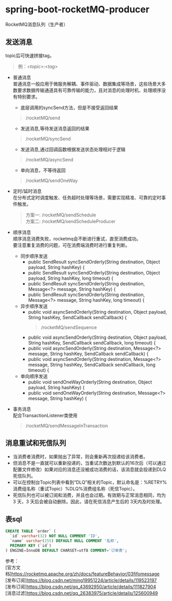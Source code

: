 # spring-boot-rocketMQ-producer

RocketMQ消息队列（生产者）

## 发送消息

topic后可快速拼接tag。
> 例：<_topic_>:<_tag_>

- 普通消息  
    普通消息一般应用于微服务解耦、事件驱动、数据集成等场景，这些场景大多数要求数据传输通道具有可靠传输的能力，且对消息的处理时机、处理顺序没有特别要求。
    - 底层调用的syncSend方法，但是不接受返回结果
    > /rocketMQ/send
    - 发送消息,等待发送消息返回的结果
    > /rocketMQ/syncSend
    - 发送消息,通过回调函数根据发送状态处理相对于逻辑
    > /rocketMQ/asyncSend
    - 单向消息，不等待返回
    > /rocketMQ/sendOneWay

- 定时/延时消息  
    在分布式定时调度触发、任务超时处理等场景，需要实现精准、可靠的定时事件触发。  
    > 方案一: /rocketMQ/sendSchedule  
    方案二: /rocketMQ/sendScheduleProducer

- 顺序消息  
    顺序消息消费失败，rocketmq会不断进行重试，直至消费成功。  
    要注意重复消费的问题，可在消费端消费时进行重复判断。
    - 同步顺序发送
        - public SendResult syncSendOrderly(String destination, Object payload, String hashKey) {
        - public SendResult syncSendOrderly(String destination, Object payload, String hashKey, long timeout) {
        - public SendResult syncSendOrderly(String destination, Message<?> message, String hashKey) {
        - public SendResult syncSendOrderly(String destination, Message<?> message, String hashKey, long timeout) {
    - 异步顺序发送
        - public void asyncSendOrderly(String destination, Object payload, String hashKey, SendCallback sendCallback) {
            > /rocketMQ/sendSequence
        - public void asyncSendOrderly(String destination, Object payload, String hashKey, SendCallback sendCallback, long timeout) {
        - public void asyncSendOrderly(String destination, Message<?> message, String hashKey, SendCallback sendCallback) {
        - public void asyncSendOrderly(String destination, Message<?> message, String hashKey, SendCallback sendCallback, long timeout) {
    - 单向顺序发送
        - public void sendOneWayOrderly(String destination, Object payload, String hashKey) {
        - public void sendOneWayOrderly(String destination, Message<?> message, String hashKey) {
- 事务消息  
    配合TransactionListener类使用
    > /rocketMQ/sendMessageInTransaction

## 消息重试和死信队列
  
- 当消费者消费时，如果抛出了异常，则会重新再次投递给该消费者。  
- 但消息不是一直就可以重新投递的，当重试次数达到默认的16次后（可以通过配置文件修改）如果对应的消息还没被成功消费的话，该消息就会投递到DLQ死信队列。
- 可以在控制台Topic列表中看到“DLQ”相关的Topic，默认命名是：%RETRY%消费组名称（重试Topic）%DLQ%消费组名称（死信Topic）。  
- 死信队列也可以被订阅和消费，并且也会过期。有效期与正常消息相同，均为 3 天，3 天后会被自动删除。因此，请在死信消息产生后的 3天内及时处理。


## 表sql
````sql
CREATE TABLE `order` (
  `id` varchar(32) NOT NULL COMMENT 'ID',
  `name` varchar(255) DEFAULT NULL COMMENT '名称',
  PRIMARY KEY (`id`)
) ENGINE=InnoDB DEFAULT CHARSET=utf8 COMMENT='订单表';
````

参考：  
[官方文档]<https://rocketmq.apache.org/zh/docs/featureBehavior/03fifomessage>  
[发布订阅]<https://blog.csdn.net/ming19951224/article/details/119523197>  
[发布订阅]<https://blog.csdn.net/qq_43692950/article/details/111827904>  
[消息过滤]<https://blog.csdn.net/qq_26383975/article/details/125600949>

